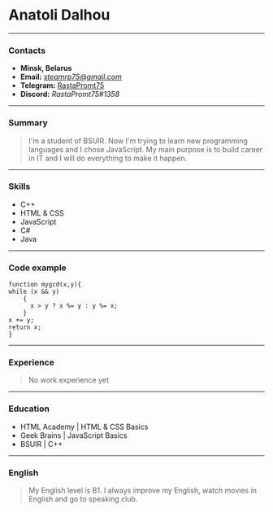 # Anatoli Dalhou
---
### Contacts
* **Minsk, Belarus**
* **Email:** *<steamrp75@gmail.com>*
* **Telegram:** [RastaPromt75](https://t.me/rastapromt75)
* **Discord:** *RastaPromt75#1358*
---
### Summary
> I'm a student of BSUIR. Now I'm trying to learn new programming languages and I chose JavaScript. My main purpose is to build career in IT and I will do everything to make it happen.
>
---
### Skills
* C++
* HTML & CSS
* JavaScript
* C#
* Java
---
### Code example
~~~~
function mygcd(x,y){
while (x && y)
    {
      x > y ? x %= y : y %= x;
    }
x += y;
return x;
}
~~~~
---
### Experience

>No work experience yet
>
---

### Education
* HTML Academy | HTML & CSS Basics
* Geek Brains | JavaScript Basics
* BSUIR | C++
---
### English
> My English level is B1. I always improve my English, watch movies in English and go to speaking club.
>
